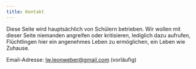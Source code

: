 ```yaml
---
title: Kontakt
---
```

Diese Seite wird hauptsächlich von Schülern betrieben. Wir wollen mit dieser Seite niemanden angreifen oder kritisieren, lediglich dazu aufrufen, Flüchtlingen hier ein angenehmes Leben zu ermöglichen, ein Leben wie Zuhause.

Email-Adresse: [lw.leonweber@gmail.com](mailto:lw.leonweber@gmail.com) (vorläufig)
